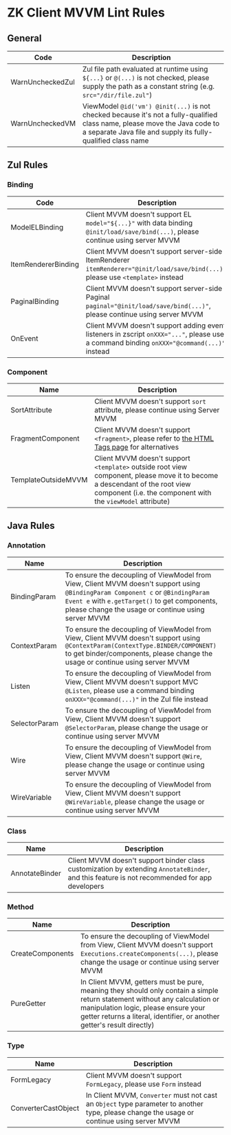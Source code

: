 # ZK Client MVVM Lint Rules

## General
| Code             | Description                                                                                                                                                                                |
|------------------|--------------------------------------------------------------------------------------------------------------------------------------------------------------------------------------------|
| WarnUncheckedZul | Zul file path evaluated at runtime using `${...}` or `@(...)` is not checked, please supply the path as a constant string (e.g. `src="/dir/file.zul"`)                                     |
| WarnUncheckedVM  | ViewModel `@id('vm') @init(...)` is not checked because it's not a fully-qualified class name, please move the Java code to a separate Java file and supply its fully-qualified class name |

## Zul Rules

### Binding
| Code                | Description                                                                                                                               | 
|---------------------|-------------------------------------------------------------------------------------------------------------------------------------------|
| ModelELBinding      | Client MVVM doesn't support EL `model="${...}"` with data binding `@init/load/save/bind(...)`, please continue using server MVVM          |
| ItemRendererBinding | Client MVVM doesn't support server-side ItemRenderer `itemRenderer="@init/load/save/bind(...)"`, please use `<template>` instead          |
| PaginalBinding      | Client MVVM doesn't support server-side Paginal `paginal="@init/load/save/bind(...)"`, please continue using server MVVM                  |
| OnEvent             | Client MVVM doesn't support adding event listeners in zscript `onXXX="..."`, please use a command binding `onXXX="@command(...)"` instead |

### Component
| Name                | Description                                                                                                                                                                                | 
|---------------------|--------------------------------------------------------------------------------------------------------------------------------------------------------------------------------------------|
| SortAttribute       | Client MVVM doesn't support `sort` attribute, please continue using Server MVVM                                                                                                            |
| FragmentComponent   | Client MVVM doesn't support `<fragment>`, please refer to [the HTML Tags page](https://www.zkoss.org/wiki/ZK_Developer%27s_Reference/UI_Patterns/HTML_Tags) for alternatives               |
| TemplateOutsideMVVM | Client MVVM doesn't support `<template>` outside root view component, please move it to become a descendant of the root view component (i.e. the component with the `viewModel` attribute) |

## Java Rules

### Annotation
| Name          | Description                                                                                                                                                                                                                             | 
|---------------|-----------------------------------------------------------------------------------------------------------------------------------------------------------------------------------------------------------------------------------------|
| BindingParam  | To ensure the decoupling of ViewModel from View, Client MVVM doesn't support using `@BindingParam Component c` or `@BindingParam Event e` with `e.getTarget()` to get components, please change the usage or continue using server MVVM |
| ContextParam  | To ensure the decoupling of ViewModel from View, Client MVVM doesn't support using `@ContextParam(ContextType.BINDER/COMPONENT)` to get binder/components, please change the usage or continue using server MVVM                        |
| Listen        | To ensure the decoupling of ViewModel from View, Client MVVM doesn't support MVC `@Listen`, please use a command binding `onXXX="@command(...)"` in the Zul file instead                                                                |
| SelectorParam | To ensure the decoupling of ViewModel from View, Client MVVM doesn't support `@SelectorParam`, please change the usage or continue using server MVVM                                                                                    |
| Wire          | To ensure the decoupling of ViewModel from View, Client MVVM doesn't support `@Wire`, please change the usage or continue using server MVVM                                                                                             |
| WireVariable  | To ensure the decoupling of ViewModel from View, Client MVVM doesn't support `@WireVariable`, please change the usage or continue using server MVVM                                                                                     |

### Class
| Name           | Description                                                                                                                                  | 
|----------------|----------------------------------------------------------------------------------------------------------------------------------------------|
| AnnotateBinder | Client MVVM doesn't support binder class customization by extending `AnnotateBinder`, and this feature is not recommended for app developers |

### Method
| Name             | Description                                                                                                                                                                                                                                   | 
|------------------|-----------------------------------------------------------------------------------------------------------------------------------------------------------------------------------------------------------------------------------------------|
| CreateComponents | To ensure the decoupling of ViewModel from View, Client MVVM doesn't support `Executions.createComponents(...)`, please change the usage or continue using server MVVM                                                                        |
| PureGetter       | In Client MVVM, getters must be pure, meaning they should only contain a simple return statement without any calculation or manipulation logic, please ensure your getter returns a literal, identifier, or another getter's result directly) |

### Type
| Name                | Description                                                                                                                                 | 
|---------------------|---------------------------------------------------------------------------------------------------------------------------------------------|
| FormLegacy          | Client MVVM doesn't support `FormLegacy`, please use `Form` instead                                                                         |
| ConverterCastObject | In Client MVVM, `Converter` must not cast an `Object` type parameter to another type, please change the usage or continue using server MVVM |